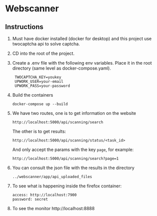 # Webscanner

## Instructions
1. Must have docker installed (docker for desktop) and this project use twocaptcha api to solve captcha.
2. CD into the root of the project.
3. Create a .env file with the following env variables. Place it in the root directory (same level as docker-compose.yaml).
   ```
    TWOCAPTCHA_KEY=youkey
    UPWORK_USER=your-email
    UPWORK_PASS=your-password

   ```
4. Build the containers
   ```
   docker-compose up --build
   ```

5. We have two routes, one is to get information on the website
   ```
   http://localhost:5000/api/scanning/search
   ```
   The other is to get results:
   ```
   http://localhost:5000/api/scanning/status/<task_id>
   ```
   And only accept the params with the key `page`, for example:
   ```
   http://localhost:5000/api/scanning/search?page=1
   ```
7. You can consult the json file with the results in the directory
   ```
   ../webscanner/app/api_uploaded_files
   ```
8. To see what is happening inside the firefox container:
   ```
   access: http://localhost:7900
   password: secret
   ```
9. To see the monitor http://localhost:8888